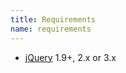 ```yaml
---
title: Requirements
name: requirements
---
```


* [jQuery](http://jquery.com) 1.9+, 2.x or 3.x
